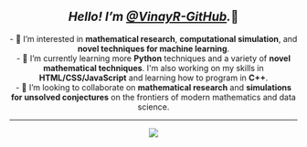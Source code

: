 <section align = 'center'>
  <h1><em>Hello! I’m <a href = 'https://github.com/VinayR-GitHub'>@VinayR-GitHub</a>.</em>👋</h1>
  - 👀 I’m interested in <strong>mathematical research</strong>, <strong>computational simulation</strong>, and <strong>novel techniques for machine learning</strong>.<br />
  - 🌱 I’m currently learning more <strong>Python</strong> techniques and a variety of <strong>novel mathematical techniques</strong>. I'm also working on my skills in <strong>HTML/CSS/JavaScript</strong> and learning how to program in <strong>C++</strong>.<br />
  - 💞️ I’m looking to collaborate on <strong>mathematical research</strong> and <strong>simulations for unsolved conjectures</strong> on the frontiers of modern mathematics and data science.<br /><hr />
  <img src = 'https://github-readme-stats-mbp9-vinays-projects-c5cb8ad9.vercel.app/api/top-langs/?username=VinayR-GitHub&layout=compact&theme=blue-green' /> 
</section>
